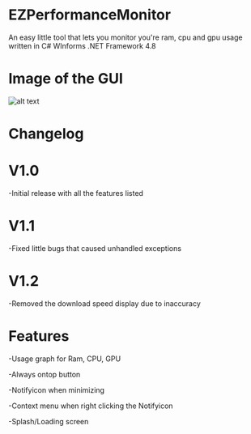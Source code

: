 # EZPerformanceMonitor
An easy little tool that lets you monitor you're ram, cpu and gpu usage written in C# WInforms .NET Framework 4.8

# Image of the GUI
![alt text](https://i.ibb.co/bFYL58R/Screenshot-2022-05-18-123616.png)

# Changelog

# V1.0
-Initial release with all the features listed

# V1.1
-Fixed little bugs that caused unhandled exceptions

# V1.2
-Removed the download speed display due to inaccuracy 


# Features
-Usage graph for Ram, CPU, GPU

-Always ontop button

-Notifyicon when minimizing

-Context menu when right clicking the Notifyicon

-Splash/Loading screen
